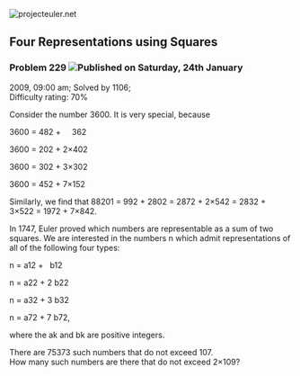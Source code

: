 ![projecteuler.net](images/print_page_logo.png)

## Four Representations using Squares

### Problem 229 ![](images/icon_info.png)Published on Saturday, 24th January
2009, 09:00 am; Solved by 1106;  
Difficulty rating: 70%

Consider the number 3600. It is very special, because

3600 = 482 \+     362  
  
3600 = 202 \+ 2×402  
  
3600 = 302 \+ 3×302  
  
3600 = 452 \+ 7×152  
  

Similarly, we find that 88201 = 992 \+ 2802 = 2872 \+ 2×542 = 2832 \+ 3×522 =
1972 \+ 7×842.

In 1747, Euler proved which numbers are representable as a sum of two squares.
We are interested in the numbers n which admit representations of all of the
following four types:

n = a12 \+   b12  
  
n = a22 \+ 2 b22  
  
n = a32 \+ 3 b32  
  
n = a72 \+ 7 b72,

where the ak and bk are positive integers.

There are 75373 such numbers that do not exceed 107.  
How many such numbers are there that do not exceed 2×109?

  
  

